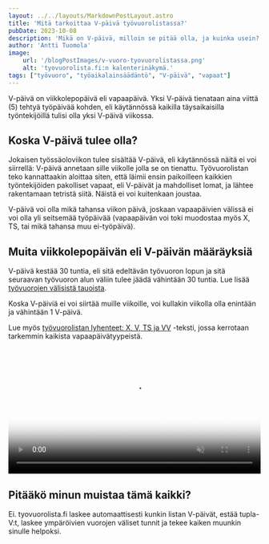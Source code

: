 ```yaml
---
layout: ../../layouts/MarkdownPostLayout.astro
title: 'Mitä tarkoittaa V-päivä työvuorolistassa?'
pubDate: 2023-10-08
description: 'Mikä on V-päivä, milloin se pitää olla, ja kuinka usein?'
author: 'Antti Tuomola'
image:
    url: '/blogPostImages/v-vuoro-tyovuorolistassa.png'
    alt: 'tyovuorolista.fi:n kalenterinäkymä.'
tags: ["työvuoro", "työaikalainsäädäntö", "V-päivä", "vapaat"]
---
```


V-päivä on viikkolepopäivä eli vapaapäivä. Yksi V-päivä tienataan aina viittä (5) tehtyä työpäivää kohden, eli käytännössä kaikilla täysaikaisilla työntekijöillä tulisi olla yksi V-päivä viikossa.

## Koska V-päivä tulee olla?
Jokaisen työssäoloviikon tulee sisältää V-päivä, eli käytännössä näitä ei voi siirrellä: V-päivä annetaan sille viikolle jolla se on tienattu. Työvuorolistan teko kannattaakin aloittaa siten, että läimii ensin paikoilleen kaikkien työntekijöiden pakolliset vapaat, eli V-päivät ja mahdolliset lomat, ja lähtee rakentamaan tetristä siitä. Näistä ei voi kuitenkaan joustaa.

V-päivä voi olla mikä tahansa viikon päivä, joskaan vapaapäivien välissä ei voi olla yli seitsemää työpäivää (vapaapäivän voi toki muodostaa myös X, TS, tai mikä tahansa muu ei-työpäivä).

## Muita viikkolepopäivän eli V-päivän määräyksiä
V-päivä kestää 30 tuntia, eli sitä edeltävän työvuoron lopun ja sitä seuraavan työvuoron alun väliin tulee jäädä vähintään 30 tuntia. Lue lisää [työvuorojen välisistä tauoista](/posts/kuinka_pitka_tauko_tyovuorojen_valilla).

Koska V-päiviä ei voi siirtää muille viikoille, voi kullakin viikolla olla enintään ja vähintään 1 V-päivä.

Lue myös [työvuorolistan lyhenteet: X, V, TS ja VV](/posts/tyovuorolista_lyhenteet) -teksti, jossa kerrotaan tarkemmin kaikista vapaapäivätyypeistä.

<video controls autoplay="autoplay" loop="loop" muted="muted" preload="auto" width="100%" poster='/tyovuorolista_hero.png'>
  <source src="/blogPostImages/v-vuoro-eli-viikkovapaapaiva-tyovuorolistassa.webm" type="video/webm">
</video>

## Pitääkö minun muistaa tämä kaikki?
Ei. tyovuorolista.fi laskee automaattisesti kunkin listan V-päivät, estää tupla-V:t, laskee ympäröivien vuorojen väliset tunnit ja tekee kaiken muunkin sinulle helpoksi.